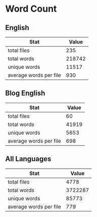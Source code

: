 # Word Count

## English

Stat | Value
---- | -----
total files | 235
total words | 218742
unique words | 11517
average words per file | 930

## Blog English

Stat | Value
---- | -----
total files | 60
total words | 41919
unique words | 5653
average words per file | 698

## All Languages

Stat | Value
---- | -----
total files | 4778
total words | 3722287
unique words | 85773
average words per file | 779
